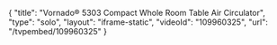 {
    "title": "Vornado&reg; 5303 Compact Whole Room Table Air Circulator",
    "type": "solo",
    "layout": "iframe-static",
    "videoId": "109960325",
    "url": "\/tvpembed\/109960325"
}